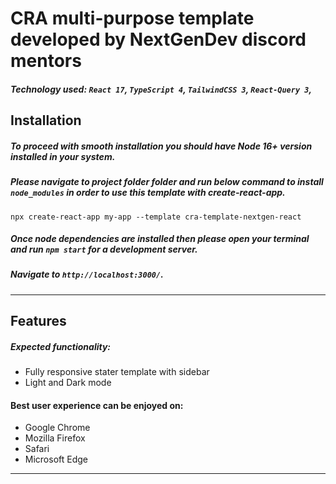 # CRA multi-purpose template developed by NextGenDev discord mentors

##### Technology used: `React 17`, `TypeScript 4`, `TailwindCSS 3`, `React-Query 3`,

## Installation

##### To proceed with smooth installation you should have Node 16+ version installed in your system.

##### Please navigate to project folder folder and run below command to install `node_modules` in order to use this template with create-react-app.

```shell
npx create-react-app my-app --template cra-template-nextgen-react
```

##### Once node dependencies are installed then please open your terminal and run `npm start` for a development server.

##### Navigate to `http://localhost:3000/`.

---

## Features

##### Expected functionality:

- Fully responsive stater template with sidebar
- Light and Dark mode

#### Best user experience can be enjoyed on:

- Google Chrome
- Mozilla Firefox
- Safari
- Microsoft Edge

---
